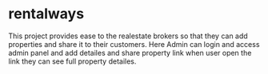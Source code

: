 # rentalways
This project provides ease to the realestate brokers so that they can add properties and share it to their customers.
Here Admin can login and access admin panel and add detailes and share property link when user open the link they can see full property detailes.
